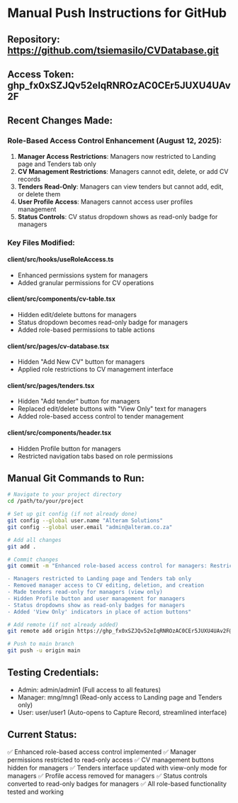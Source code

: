 # Manual Push Instructions for GitHub

## Repository: https://github.com/tsiemasilo/CVDatabase.git
## Access Token: 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

## Recent Changes Made:

### Role-Based Access Control Enhancement (August 12, 2025):
1. **Manager Access Restrictions**: Managers now restricted to Landing page and Tenders tab only
2. **CV Management Restrictions**: Managers cannot edit, delete, or add CV records
3. **Tenders Read-Only**: Managers can view tenders but cannot add, edit, or delete them
4. **User Profile Access**: Managers cannot access user profiles management
5. **Status Controls**: CV status dropdown shows as read-only badge for managers

### Key Files Modified:

#### client/src/hooks/useRoleAccess.ts
- Enhanced permissions system for managers
- Added granular permissions for CV operations

#### client/src/components/cv-table.tsx
- Hidden edit/delete buttons for managers
- Status dropdown becomes read-only badge for managers
- Added role-based permissions to table actions

#### client/src/pages/cv-database.tsx
- Hidden "Add New CV" button for managers
- Applied role restrictions to CV management interface

#### client/src/pages/tenders.tsx
- Hidden "Add tender" button for managers
- Replaced edit/delete buttons with "View Only" text for managers
- Added role-based access control to tender management

#### client/src/components/header.tsx
- Hidden Profile button for managers
- Restricted navigation tabs based on role permissions

## Manual Git Commands to Run:

```bash
# Navigate to your project directory
cd /path/to/your/project

# Set up git config (if not already done)
git config --global user.name "Alteram Solutions"
git config --global user.email "admin@alteram.co.za"

# Add all changes
git add .

# Commit changes
git commit -m "Enhanced role-based access control for managers: Restricted permissions and UI updates

- Managers restricted to Landing page and Tenders tab only
- Removed manager access to CV editing, deletion, and creation
- Made tenders read-only for managers (view only)
- Hidden Profile button and user management for managers
- Status dropdowns show as read-only badges for managers
- Added 'View Only' indicators in place of action buttons"

# Add remote (if not already added)
git remote add origin https://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@github.com/tsiemasilo/CVDatabase.git

# Push to main branch
git push -u origin main
```

## Testing Credentials:
- Admin: admin/admin1 (Full access to all features)
- Manager: mng/mng1 (Read-only access to Landing page and Tenders only)
- User: user/user1 (Auto-opens to Capture Record, streamlined interface)

## Current Status:
✅ Enhanced role-based access control implemented
✅ Manager permissions restricted to read-only access
✅ CV management buttons hidden for managers
✅ Tenders interface updated with view-only mode for managers
✅ Profile access removed for managers
✅ Status controls converted to read-only badges for managers
✅ All role-based functionality tested and working